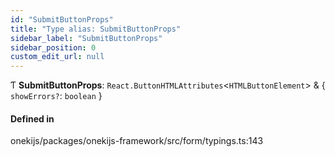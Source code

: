 ```yaml
---
id: "SubmitButtonProps"
title: "Type alias: SubmitButtonProps"
sidebar_label: "SubmitButtonProps"
sidebar_position: 0
custom_edit_url: null
---
```


Ƭ **SubmitButtonProps**: `React.ButtonHTMLAttributes`<`HTMLButtonElement`\> & { `showErrors?`: `boolean`  }

#### Defined in

onekijs/packages/onekijs-framework/src/form/typings.ts:143
